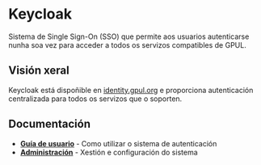 # Keycloak

Sistema de Single Sign-On (SSO) que permite aos usuarios autenticarse nunha soa vez para acceder a todos os servizos compatibles de GPUL.

## Visión xeral

Keycloak está dispoñible en <a href="https://identity.gpul.org" target="_blank">identity.gpul.org</a> e proporciona autenticación centralizada para todos os servizos que o soporten.

## Documentación

- **[Guía de usuario](./user-guide)** - Como utilizar o sistema de autenticación
- **[Administración](./admin)** - Xestión e configuración do sistema